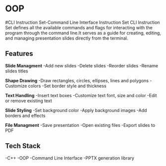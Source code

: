 # OOP
#CLI Instruction Set-Command Line Interface Instruction Set
CLI Instruction Set defines all the available commands and flags for interacting with the program through the command line.It serves as a guide for creating, editing, and managing presentation slides directly from the terminal.

## Features
**Slide Managment**
-Add new slides
-Delete slides
-Reorder slides
-Rename slides titles

**Shape Drawing**
-Draw rectangles, circles, ellipses, lines and polygons
-Customize colors
-Set border style and thickness

**Text Handling**
-Insert text boxes
-Customize text font, size and color
-Edit or remove existing text

**Slide Styling**
-Set background color
-Apply background images
-Add borders and effects

**File Managment**
-Save presentation
-Open existing files
-Export slides to PDF

## Tech Stack
-C++
-OOP
-Command Line Interface
-PPTX generation library
